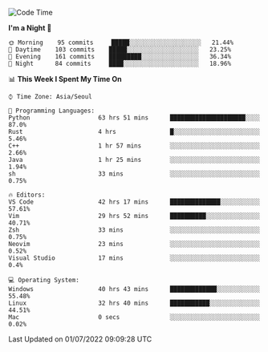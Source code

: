 <!--START_SECTION:waka-->
![Code Time](http://img.shields.io/badge/Code%20Time-844%20hrs%2035%20mins-blue)

**I'm a Night 🦉** 

```text
🌞 Morning    95 commits     █████░░░░░░░░░░░░░░░░░░░░   21.44% 
🌆 Daytime    103 commits    █████░░░░░░░░░░░░░░░░░░░░   23.25% 
🌃 Evening    161 commits    █████████░░░░░░░░░░░░░░░░   36.34% 
🌙 Night      84 commits     ████░░░░░░░░░░░░░░░░░░░░░   18.96%

```


📊 **This Week I Spent My Time On** 

```text
⌚︎ Time Zone: Asia/Seoul

💬 Programming Languages: 
Python                   63 hrs 51 mins      █████████████████████░░░░   87.0% 
Rust                     4 hrs               █░░░░░░░░░░░░░░░░░░░░░░░░   5.46% 
C++                      1 hr 57 mins        ░░░░░░░░░░░░░░░░░░░░░░░░░   2.66% 
Java                     1 hr 25 mins        ░░░░░░░░░░░░░░░░░░░░░░░░░   1.94% 
sh                       33 mins             ░░░░░░░░░░░░░░░░░░░░░░░░░   0.75%

🔥 Editors: 
VS Code                  42 hrs 17 mins      ██████████████░░░░░░░░░░░   57.61% 
Vim                      29 hrs 52 mins      ██████████░░░░░░░░░░░░░░░   40.71% 
Zsh                      33 mins             ░░░░░░░░░░░░░░░░░░░░░░░░░   0.75% 
Neovim                   23 mins             ░░░░░░░░░░░░░░░░░░░░░░░░░   0.52% 
Visual Studio            17 mins             ░░░░░░░░░░░░░░░░░░░░░░░░░   0.4%

💻 Operating System: 
Windows                  40 hrs 43 mins      █████████████░░░░░░░░░░░░   55.48% 
Linux                    32 hrs 40 mins      ███████████░░░░░░░░░░░░░░   44.51% 
Mac                      0 secs              ░░░░░░░░░░░░░░░░░░░░░░░░░   0.02%

```


 Last Updated on 01/07/2022 09:09:28 UTC
<!--END_SECTION:waka-->
